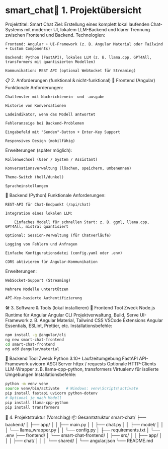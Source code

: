 # smart_chat🧩 1. Projektübersicht

Projekttitel: Smart Chat
Ziel: Erstellung eines komplett lokal laufenden Chat-Systems mit moderner UI, lokalem LLM-Backend und klarer Trennung zwischen Frontend und Backend.
Technologien:

    Frontend: Angular + UI-Framework (z. B. Angular Material oder Tailwind + Custom Components)

    Backend: Python (FastAPI), lokales LLM (z. B. llama.cpp, GPT4All, transformers mit quantisierten Modellen)

    Kommunikation: REST API (optional WebSocket für Streaming)

📋 2. Anforderungen (funktional & nicht-funktional)
🔷 Frontend (Angular)
Funktionale Anforderungen:

    Chatfenster mit Nachrichtenein- und -ausgabe

    Historie von Konversationen

    Ladeindikator, wenn das Modell antwortet

    Fehleranzeige bei Backend-Problemen

    Eingabefeld mit "Senden"-Button + Enter-Key Support

    Responsives Design (mobilfähig)

Erweiterungen (später möglich):

    Rollenwechsel (User / System / Assistant)

    Konversationsverwaltung (löschen, speichern, umbenennen)

    Theme-Switch (hell/dunkel)

    Spracheinstellungen

🔶 Backend (Python)
Funktionale Anforderungen:

    REST-API für Chat-Endpunkt (/api/chat)

    Integration eines lokalen LLM:

        Einfaches Modell für schnellen Start: z. B. ggml, llama.cpp, GPT4All, mistral quantisiert

    Optional: Session-Verwaltung (für Chatverläufe)

    Logging von Fehlern und Anfragen

    Einfache Konfigurationsdatei (config.yaml oder .env)

    CORS aktivieren für Angular-Kommunikation

Erweiterungen:

    WebSocket-Support (Streaming)

    Mehrere Modelle unterstützen

    API-Key-basierte Authentifizierung

🛠️ 3. Software & Tools (lokal installieren)
🔧 Frontend
Tool	Zweck
Node.js	Runtime für Angular
Angular CLI	Projektverwaltung, Build, Serve
UI-Framework	z. B. Angular Material, Tailwind CSS
VSCode Extensions	Angular Essentials, ESLint, Prettier, etc.
Installationsbefehle:

```bash 
npm install -g @angular/cli 
ng new smart-chat-frontend
cd smart-chat-frontend
ng add @angular/material
```

🐍 Backend
Tool	Zweck
Python 3.10+	Laufzeitumgebung
FastAPI	API-Framework
uvicorn	ASGI Server
httpx / requests	Optionale HTTP-Clients
LLM-Wrapper	z. B. llama-cpp-python, transformers
Virtualenv	für isolierte Umgebungen
Installationsbefehle:
```bash
python -m venv venv
source venv/bin/activate   # Windows: venv\Scripts\activate
pip install fastapi uvicorn python-dotenv
# Optional je nach Modell
pip install llama-cpp-python
pip install transformers
```

📁 4. Projektstruktur (Vorschlag)
📦 Gesamtstruktur
smart-chat/
├── backend/
│   ├── app/
│   │   ├── main.py
│   │   ├── chat.py
│   │   ├── model/
│   │   │   └── llama_wrapper.py
│   │   └── config.py
│   ├── requirements.txt
│   └── .env
├── frontend/
│   └── smart-chat-frontend/
│       ├── src/
│       │   ├── app/
│       │   │   ├── chat/
│       │   │   └── shared/
│       └── angular.json
└── README.md


